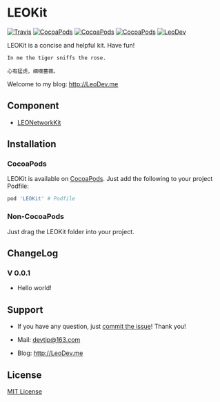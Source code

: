# LEOKit

[![Travis](https://img.shields.io/travis/iTofu/LEOKit.svg?style=flat)](https://travis-ci.org/iTofu/LEOKit)
[![CocoaPods](https://img.shields.io/cocoapods/v/LEOKit.svg)](http://cocoadocs.org/docsets/LEOKit)
[![CocoaPods](https://img.shields.io/cocoapods/l/LEOKit.svg)](https://raw.githubusercontent.com/iTofu/LEOKit/master/LICENSE)
[![CocoaPods](https://img.shields.io/cocoapods/p/LEOKit.svg)](http://cocoadocs.org/docsets/LEOKit)
[![LeoDev](https://img.shields.io/badge/blog-LeoDev.me-brightgreen.svg)](http://leodev.me)

LEOKit is a concise and helpful kit. Have fun!


```
In me the tiger sniffs the rose.

心有猛虎，细嗅蔷薇。
```

Welcome to my blog: http://LeoDev.me



<!-- **[中文介绍](https://github.com/iTofu/LEOKit/blob/master/README_zh-CN.md)** -->



## Component

* [LEONetworkKit](https://github.com/iTofu/LEONetworkKit)



## Installation

### CocoaPods

LEOKit is available on [CocoaPods](https://cocoapods.org/). Just add the following to your project Podfile:

```ruby
pod 'LEOKit' # Podfile
```

### Non-CocoaPods

Just drag the LEOKit folder into your project.



## ChangeLog

### V 0.0.1

* Hello world!


## Support

* If you have any question, just [commit the issue](https://github.com/iTofu/LEOKit/issues/new)! Thank you!

* Mail: devtip@163.com

* Blog: http://LeoDev.me



## License

[MIT License](http://opensource.org/licenses/MIT)
